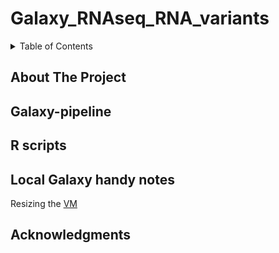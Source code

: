 # Galaxy_RNAseq_RNA_variants

<!-- TABLE OF CONTENTS -->
<details>
  <summary>Table of Contents</summary>
  <ol>
    <li><a href="#about-the-project">About The Project</a></li>
    <li><a href="#galaxy">Galaxy-pipeline</a></li>
    <li><a href="#rscripts">R scripts</a></li>
    <li><a href="#contact">Contact</a></li>
    <li><a href="#acknowledgments">Acknowledgments</a></li>
  </ol>
</details>

<!-- ABOUT THE PROJECT -->
## About The Project

<!-- galaxy -->
## Galaxy-pipeline

<!-- rscripts -->
## R scripts

<!-- contact -->
## Local Galaxy handy notes
<p>Resizing the <a href="https://support.mydre.org/portal/en/kb/articles/resizevm">VM</a></p>

<!-- acknowledgments -->
## Acknowledgments



